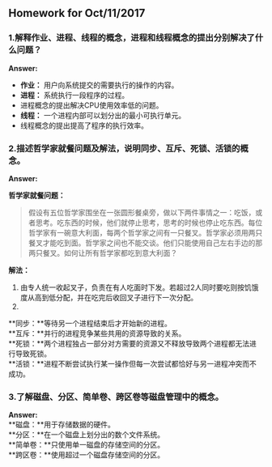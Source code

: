 ## Homework for Oct/11/2017         
### 1.解释作业、进程、线程的概念，进程和线程概念的提出分别解决了什么问题？        

**Answer:**  

- **作业：** 用户向系统提交的需要执行的操作的内容。    
- **进程：** 系统执行一段程序的过程。      
 - 进程概念的提出解决CPU使用效率低的问题。           
- **线程：** 一个进程内部可以划分出的最小可执行单元。
 - 线程概念的提出提高了程序的执行效率。


### 2.描述哲学家就餐问题及解法，说明同步、互斥、死锁、活锁的概念。              

**Answer:**    
	
**哲学家就餐问题：**
>假设有五位哲学家围坐在一张圆形餐桌旁，做以下两件事情之一：吃饭，或者思考。吃东西的时候，他们就停止思考，思考的时候也停止吃东西。每位哲学家有一碗意大利面，每两个哲学家之间有一只餐叉。哲学家必须用两只餐叉才能吃到面。哲学家之间也不能交谈。他们只能使用自己左右手边的那两只餐叉。如何让所有哲学家都吃到意大利面？

**解法：**

1. 由专人统一收起叉子，负责在有人吃面时下发。若超过2人同时要吃则按饥饿度从高到低分配，并在吃完后收回叉子进行下一次分配。
2. 

**同步：**等待另一个进程结束后才开始新的进程。    
**互斥：**并行的进程竞争某些共用的资源导致的关系。    
**死锁：**两个进程独占一部分对方需要的资源又不释放导致两个进程都无法进行导致死锁。    
**活锁：**进程不断尝试执行某一操作但每一次尝试都恰好与另一进程冲突而不成功。    





### 3.了解磁盘、分区、简单卷、跨区卷等磁盘管理中的概念。               

**Answer:**    
**磁盘：**用于存储数据的硬件。    
**分区：**在一个磁盘上划分出的数个文件系统。    
**简单卷：**只使用单一磁盘的存储空间的分区。    
**跨区卷：**使用超过一个磁盘存储空间的分区。    




